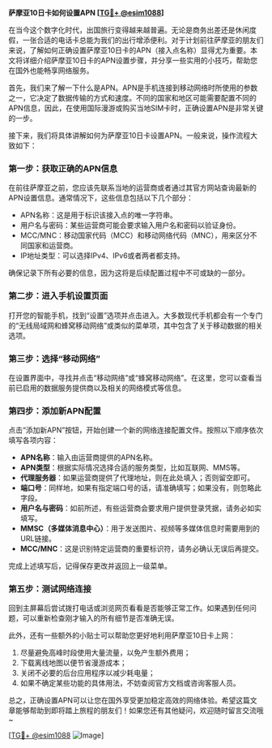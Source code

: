 **萨摩亚10日卡如何设置APN [[TG💪+ @esim1088](https://t.me/s/esim1088)]**

在当今这个数字化时代，出国旅行变得越来越普遍。无论是商务出差还是休闲度假，一张合适的电话卡总能为我们的出行增添便利。对于计划前往萨摩亚的朋友们来说，了解如何正确设置萨摩亚10日卡的APN（接入点名称）显得尤为重要。本文将详细介绍萨摩亚10日卡的APN设置步骤，并分享一些实用的小技巧，帮助您在国外也能畅享网络服务。

首先，我们来了解一下什么是APN。APN是手机连接到移动网络时所使用的参数之一，它决定了数据传输的方式和速度。不同的国家和地区可能需要配置不同的APN信息，因此，在使用国际漫游或购买当地SIM卡时，正确设置APN是非常关键的一步。

接下来，我们将具体讲解如何为萨摩亚10日卡设置APN。一般来说，操作流程大致如下：

### 第一步：获取正确的APN信息

在前往萨摩亚之前，您应该先联系当地的运营商或者通过其官方网站查询最新的APN设置信息。通常情况下，这些信息包括以下几个部分：
- APN名称：这是用于标识该接入点的唯一字符串。
- 用户名与密码：某些运营商可能会要求输入用户名和密码以验证身份。
- MCC/MNC：移动国家代码（MCC）和移动网络代码（MNC），用来区分不同国家和运营商。
- IP地址类型：可以选择IPv4、IPv6或者两者都支持。

确保记录下所有必要的信息，因为这将是后续配置过程中不可或缺的一部分。

### 第二步：进入手机设置页面

打开您的智能手机，找到“设置”选项并点击进入。大多数现代手机都会有一个专门的“无线局域网和蜂窝移动网络”或类似的菜单项，其中包含了关于移动数据的相关选项。

### 第三步：选择“移动网络”

在设置界面中，寻找并点击“移动网络”或“蜂窝移动网络”。在这里，您可以查看当前已启用的数据服务提供商以及相关的网络模式等信息。

### 第四步：添加新APN配置

点击“添加新APN”按钮，开始创建一个新的网络连接配置文件。按照以下顺序依次填写各项内容：
- **APN名称**：输入由运营商提供的APN名称。
- **APN类型**：根据实际情况选择合适的服务类型，比如互联网、MMS等。
- **代理服务器**：如果运营商提供了代理地址，则在此处填入；否则留空即可。
- **端口号**：同样地，如果有指定端口号的话，请准确填写；如果没有，则忽略此字段。
- **用户名与密码**：如前所述，有些运营商会要求用户提供登录凭据，请务必如实填写。
- **MMSC（多媒体消息中心）**：用于发送图片、视频等多媒体信息时需要用到的URL链接。
- **MCC/MNC**：这是识别特定运营商的重要标识符，请务必确认无误后再提交。

完成上述填写后，记得保存更改并返回上一级菜单。

### 第五步：测试网络连接

回到主屏幕后尝试拨打电话或浏览网页看看是否能够正常工作。如果遇到任何问题，可以重新检查刚才输入的所有细节是否准确无误。

此外，还有一些额外的小贴士可以帮助您更好地利用萨摩亚10日卡上网：
1. 尽量避免高峰时段使用大量流量，以免产生额外费用；
2. 下载离线地图以便节省漫游成本；
3. 关闭不必要的后台应用程序以减少耗电量；
4. 如果不确定某些功能的具体用法，不妨查阅官方文档或咨询客服人员。

总之，正确设置APN可以让您在国外享受更加稳定高效的网络体验。希望这篇文章能够帮助到即将踏上旅程的朋友们！如果您还有其他疑问，欢迎随时留言交流哦~

[[TG💪+ @esim1088](https://t.me/s/esim1088) ![Image](https://i.postimg.cc/4NQfJmqS/Snipaste-2025-05-13-00-14-12.png)]